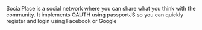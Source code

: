 SocialPlace is a social network where you can share what you think with the community. It implements OAUTH using passportJS so you can quickly register and login using Facebook or Google
